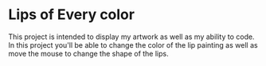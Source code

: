 # Lips of Every color

This project is intended to display my artwork as well
as my ability to code. In this project you'll be able to change the color of the lip painting as well as move the mouse to change the shape of the lips.
